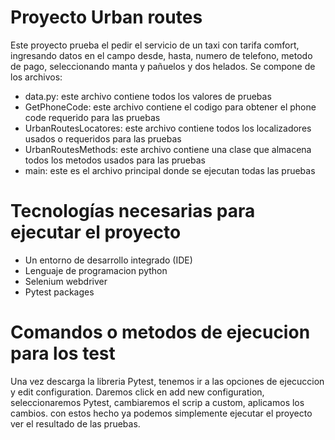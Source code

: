 # Proyecto Urban routes
Este proyecto prueba el pedir el servicio de un taxi con tarifa comfort, ingresando datos en el campo desde, hasta,
numero de telefono, metodo de pago, seleccionando manta y pañuelos y dos helados. 
Se compone de los archivos:
- data.py: este archivo contiene todos los valores de pruebas
- GetPhoneCode: este archivo contiene el codigo para obtener el phone code requerido para las pruebas
- UrbanRoutesLocatores: este archivo contiene todos los localizadores usados o requeridos para las pruebas
- UrbanRoutesMethods: este archivo contiene una clase que almacena todos los metodos usados para las pruebas
- main: este es el archivo principal donde se ejecutan todas las pruebas

#  Tecnologías necesarias para ejecutar el proyecto
- Un entorno de desarrollo integrado (IDE)
- Lenguaje de programacion python
- Selenium webdriver
- Pytest packages

# Comandos o metodos de ejecucion para los test
Una vez descarga la libreria Pytest, tenemos ir a las opciones de ejecuccion y edit configuration.
Daremos click en add new configuration, seleccionaremos Pytest, cambiaremos el scrip a custom, aplicamos los cambios.
con estos hecho ya podemos simplemente ejecutar el proyecto ver el resultado de las pruebas.